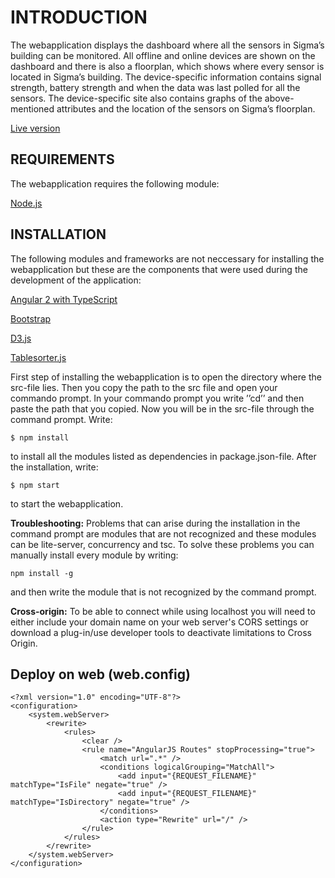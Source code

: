 # INTRODUCTION
The webapplication displays the dashboard where all the sensors in Sigma’s building can be monitored. All offline and online devices are shown on the dashboard and there is also a floorplan, which shows where every sensor is located in Sigma’s building. The device-specific information contains signal strength, battery strength and when the data was last polled for all the sensors. The device-specific site also contains graphs of the above-mentioned attributes and the location of the sensors on Sigma’s floorplan.

[Live version](http://intelligentmonitoringwebapp.azurewebsites.net/)


## REQUIREMENTS
The webapplication requires the following module:

[Node.js](https://nodejs.org/en/)

## INSTALLATION
The following modules and frameworks are not neccessary for installing the webapplication but these are the components that were used during the development of the application:

[Angular 2 with TypeScript](https://angular.io)

[Bootstrap](http://getbootstrap.com)

[D3.js](https://d3js.org)

[Tablesorter.js](http://tablesorter.com/docs/)

First step of installing the webapplication is to open the directory where the src-file lies. Then you copy the path to the src file and open your commando prompt. In your commando prompt you write ’’cd’’ and then paste the path that you copied. Now you will be in the src-file through the command prompt. Write: 
```
$ npm install
```
to install all the modules listed as dependencies in package.json-file. After the installation, write: 

```
$ npm start
```

to start the webapplication. 

**Troubleshooting:**
Problems that can arise during the installation in the command prompt are modules that are not recognized and these modules can be lite-server, concurrency and tsc. To solve these problems you can manually install every module by writing: 
```
npm install -g
```

and then write the module that is not recognized by the command prompt.

**Cross-origin:**
To be able to connect while using localhost you will need to either include your domain name on your web server's CORS settings or download a plug-in/use developer tools to deactivate limitations to Cross Origin.

## Deploy on web (web.config)
```
<?xml version="1.0" encoding="UTF-8"?>
<configuration>
    <system.webServer>
        <rewrite>
            <rules>
                <clear />
                <rule name="AngularJS Routes" stopProcessing="true">
                    <match url=".*" />
                    <conditions logicalGrouping="MatchAll">
                        <add input="{REQUEST_FILENAME}" matchType="IsFile" negate="true" />
                        <add input="{REQUEST_FILENAME}" matchType="IsDirectory" negate="true" />
                    </conditions>
                    <action type="Rewrite" url="/" />
                </rule>
            </rules>
        </rewrite>
    </system.webServer>
</configuration>
```
